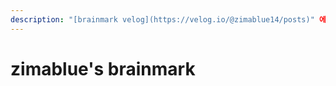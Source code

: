 ```yaml
---
description: "[brainmark velog](https://velog.io/@zimablue14/posts)" 에 노트한 지식을 정리하는 공간입니다.
---
```


# zimablue's brainmark
